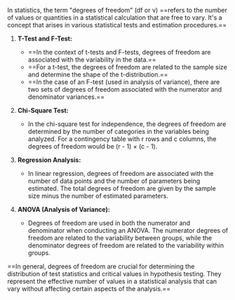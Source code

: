 In statistics, the term "degrees of freedom" (df or ν) ==refers to the number of values or quantities in a statistical calculation that are free to vary. It's a concept that arises in various statistical tests and estimation procedures.==

1. **T-Test and F-Test:**
   - ==In the context of t-tests and F-tests, degrees of freedom are associated with the variability in the data.==
   - ==For a t-test, the degrees of freedom are related to the sample size and determine the shape of the t-distribution.==
   - ==In the case of an F-test (used in analysis of variance), there are two sets of degrees of freedom associated with the numerator and denominator variances.==

2. **Chi-Square Test:**
   - In the chi-square test for independence, the degrees of freedom are determined by the number of categories in the variables being analyzed. For a contingency table with r rows and c columns, the degrees of freedom would be (r - 1) × (c - 1).

3. **Regression Analysis:**
   - In linear regression, degrees of freedom are associated with the number of data points and the number of parameters being estimated. The total degrees of freedom are given by the sample size minus the number of estimated parameters.

4. **ANOVA (Analysis of Variance):**
   - Degrees of freedom are used in both the numerator and denominator when conducting an ANOVA. The numerator degrees of freedom are related to the variability between groups, while the denominator degrees of freedom are related to the variability within groups.

==In general, degrees of freedom are crucial for determining the distribution of test statistics and critical values in hypothesis testing. They represent the effective number of values in a statistical analysis that can vary without affecting certain aspects of the analysis.==